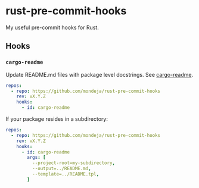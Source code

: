 # rust-pre-commit-hooks

My useful pre-commit hooks for Rust.

## Hooks

### `cargo-readme`

Update README.md files with package level docstrings. See [cargo-readme].

```yaml
repos:
  - repo: https://github.com/mondeja/rust-pre-commit-hooks
    rev: vX.Y.Z
    hooks:
      - id: cargo-readme
```

If your package resides in a subdirectory:

```yaml
repos:
  - repo: https://github.com/mondeja/rust-pre-commit-hooks
    rev: vX.Y.Z
    hooks:
      - id: cargo-readme
        args: [
          --project-root=my-subdirectory,
          --output=../README.md,
          --template=../README.tpl,
        ]
```

[cargo-readme]: https://github.com/webern/cargo-readme
